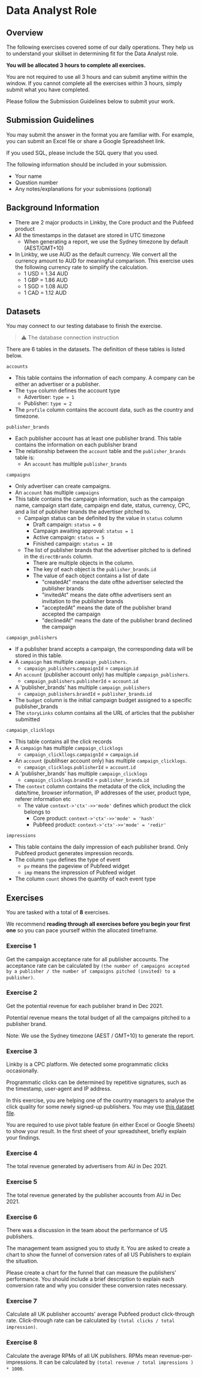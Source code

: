 # Data Analyst Role

## Overview
The following exercises covered some of our daily operations. They help us to understand your skillset in determining fit for the Data Analyst role.

**You will be allocated 3 hours to complete all exercises.**

You are not required to use all 3 hours and can submit anytime within the window. If you cannot complete all the exercises within 3 hours, simply submit what you have completed.

Please follow the Submission Guidelines below to submit your work.

## Submission Guidelines

You may submit the answer in the format you are familiar with. For example, you can submit an Excel file or share a Google Spreadsheet link.

If you used SQL, please include the SQL query that you used.

The following information should be included in your submission.

- Your name
- Question number
- Any notes/explanations for your submissions (optional)



## Background Information

- There are 2 major products in Linkby, the Core product and the Pubfeed product
- All the timestamps in the dataset are stored in UTC timezone
  - When generating a report, we use the Sydney timezone by default (AEST/GMT+10)
- In Linkby, we use AUD as the default currency. We convert all the currency amount to AUD for meaningful comparison. This exercise uses the following currency rate to simplify the calculation.
  - 1 USD = 1.34 AUD
  - 1 GBP = 1.86 AUD
  - 1 SGD = 1.08 AUD
  - 1 CAD = 1.12 AUD

## Datasets

You may connect to our testing database to finish the exercise.

> ⚠️ The database connection instruction

There are 6 tables in the datasets. The definition of these tables is listed below.

`accounts`

- This table contains the information of each company. A company can be either an advertiser or a publisher.
- The `type` column defines the account type
  - Advertiser: `type = 1`
  - Publisher: `type = 2`
- The `profile` column contains the account data, such as the country and timezone.

`publisher_brands`

- Each publisher account has at least one publisher brand. This table contains the information on each publisher brand
- The relationship between the `account` table and the `publisher_brands` table is:
  - An `account` has multiple `publisher_brands`

`campaigns`

- Only advertiser can create campaigns.
- An `account` has multiple `campaigns`
- This table contains the campaign information, such as the campaign name, campaign start date, campaign end date, status, currency, CPC, and a list of publisher brands the advertiser pitched to.
  - Campaign status can be definited by the value in `status` column
    - Draft campaign: `status = 0`
    - Campaign awaiting approval: `status = 1`
    - Active campaign: `status = 5`
    - Finished campaign: `status = 10`
  - The list of publisher brands that the advertiser pitched to is defined in the `directBrands` column.
    - There are multiple objects in the column.
    - The key of each object is the `publisher_brands`.`id`
    - The value of each object contains a list of date
      - "createdAt" means the date ofthe advertiser selected the publisher brands
      - "invitedAt" means the date ofthe advertisers sent an invitation to the publisher brands
      - "acceptedAt" means the date of the publisher brand accepted the campaign
      - "declinedAt" means the date of the publisher brand declined the campaign

`campaign_publishers`

- If a publisher brand accepts a campaign, the corresponding data will be stored in this table.
- A `campaign` has multiple `campaign_publishers`.
  - `campaign_publishers`.`campaignId` = `campaign`.`id`
- An `account` (publisher account only) has multiple `campaign_publishers`.
  - `campaign_publishers`.`publisherId` = `account`.`id`
- A 'publisher_brands' has multiple `campaign_publishers`
  - `campaign_publishers`.`brandId` = `publisher_brands`.`id`
- The `budget` column is the initial campaign budget assigned to a specific publisher_brands
- The `storyLinks` column contains all the URL of articles that the publisher submitted

`campaign_clicklogs`

- This table contains all the click records
- A `campaign` has multiple `campaign_clicklogs`
  - `campaign_clickllogs`.`campaignId` = `campaign`.`id`
- An `account` (publihser account only) has multiple `campaign_clicklogs`.
  - `campaign_clicklogs`.`publisherId` = `account`.`id`
- A 'publisher_brands' has multiple `campaign_clicklogs`
  - `campaign_clicklogs`.`brandId` = `publisher_brands`.`id`
- The `context` column contains the metadata of the click, including the date/time, browser information, IP addresses of the user, product type, referer information etc
  - The value `context->'ctx'->>'mode'` defines which product the click belongs to
    - Core product: `context->'ctx'->>'mode' = 'hash'`
    - Pubfeed product: `context->'ctx'->>'mode' = 'redir'`

`impressions`

- This table contains the daily impression of each publisher brand. Only Pubfeed product generates impression records.
- The column `type` defines the type of event
  - `pv` means the pageview of Pubfeed widget
  - `imp` means the impression of Pubfeed widget
- The column `count` shows the quantity of each event type


## Exercises

You are tasked with a total of **8** exercises.

We recommend **reading through all exercises before you begin your first one** so you can pace yourself within the allocated timeframe.


### Exercise 1

Get the campaign acceptance rate for all publisher accounts. The acceptance rate can be calculated by `(the number of campaigns accepted by a publisher / the number of campaigns pitched (invited) to a publisher)`.


### Exercise 2

Get the potential revenue for each publisher brand in Dec 2021.

Potential revenue means the total budget of all the campaigns pitched to a publisher brand.

Note: We use the Sydney timezone (AEST / GMT+10) to generate the report.


### Exercise 3

Linkby is a CPC platform. We detected some programmatic clicks occasionally.

Programmatic clicks can be determined by repetitive signatures, such as the timestamp, user-agent and IP address.

In this exercise, you are helping one of the country managers to analyse the click quality for some newly signed-up publishers. You may use [this dataset file](https://docs.google.com/spreadsheets/d/1M-Nr0AbOhIxpJfuWEwM2C4zBUl2NIDcbJXFm0l_RR2c/edit?usp=sharing).

You are required to use pivot table feature (in either Excel or Google Sheets) to show your result. In the first sheet of your spreadsheet, briefly explain your findings.

### Exercise 4

The total revenue generated by advertisers from AU in Dec 2021.


### Exercise 5

The total revenue generated by the publisher accounts from AU in Dec 2021.


### Exercise 6

There was a discussion in the team about the performance of US publishers.

The management team assigned you to study it. You are asked to create a chart to show the funnel of conversion rates of all US Publishers to explain the situation.

Please create a chart for the funnel that can measure the publishers’ performance. You should include a brief description to explain each conversion rate and why you consider these conversion rates necessary.


### Exercise 7

Calculate all UK publisher accounts' average Pubfeed product click-through rate. Click-through rate can be calculated by `(total clicks / total impression)`.

### Exercise 8

Calculate the average RPMs of all UK publishers. RPMs mean revenue-per-impressions. It can be calculated by `(total revenue / total impressions ) * 1000`.


